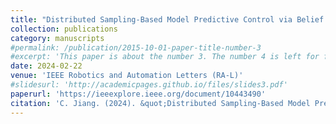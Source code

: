 ```yaml
---
title: "Distributed Sampling-Based Model Predictive Control via Belief Propagation for Multi-Robot Formation Navigation"
collection: publications
category: manuscripts
#permalink: /publication/2015-10-01-paper-title-number-3
#excerpt: 'This paper is about the number 3. The number 4 is left for future work.'
date: 2024-02-22
venue: 'IEEE Robotics and Automation Letters (RA-L)'
#slidesurl: 'http://academicpages.github.io/files/slides3.pdf'
paperurl: 'https://ieeexplore.ieee.org/document/10443490'
citation: 'C. Jiang. (2024). &quot;Distributed Sampling-Based Model Predictive Control via Belief Propagation for Multi-Robot Formation Navigation.&quot; <i>IEEE Robotics and Automation Letters</i>. 9(4). pp 308–311.'
---
```

